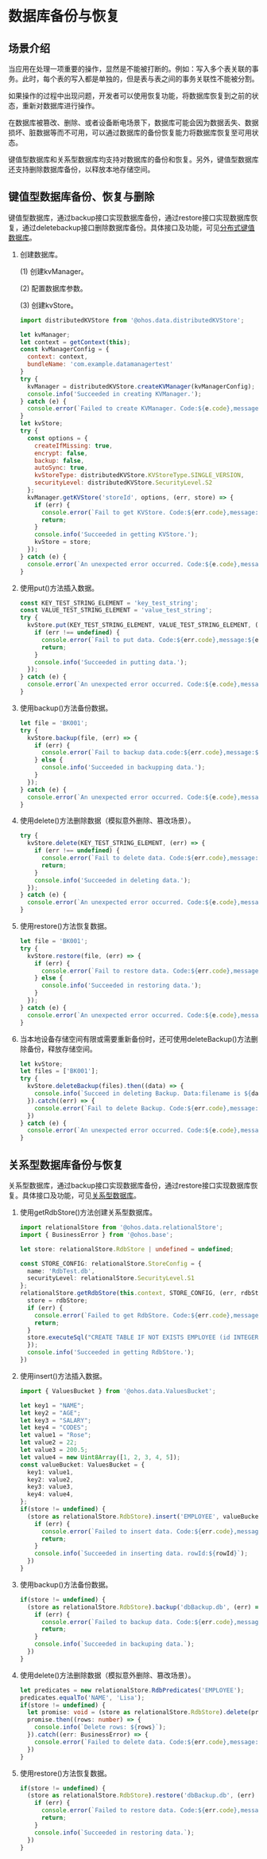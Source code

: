 # 数据库备份与恢复


## 场景介绍

当应用在处理一项重要的操作，显然是不能被打断的。例如：写入多个表关联的事务。此时，每个表的写入都是单独的，但是表与表之间的事务关联性不能被分割。

如果操作的过程中出现问题，开发者可以使用恢复功能，将数据库恢复到之前的状态，重新对数据库进行操作。

在数据库被篡改、删除、或者设备断电场景下，数据库可能会因为数据丢失、数据损坏、脏数据等而不可用，可以通过数据库的备份恢复能力将数据库恢复至可用状态。


键值型数据库和关系型数据库均支持对数据库的备份和恢复。另外，键值型数据库还支持删除数据库备份，以释放本地存储空间。


## 键值型数据库备份、恢复与删除

键值型数据库，通过backup接口实现数据库备份，通过restore接口实现数据库恢复，通过deletebackup接口删除数据库备份。具体接口及功能，可见[分布式键值数据库](../reference/apis/js-apis-distributedKVStore.md)。

1. 创建数据库。

   (1) 创建kvManager。

   (2) 配置数据库参数。

   (3) 创建kvStore。

     
   ```js
   import distributedKVStore from '@ohos.data.distributedKVStore';
   
   let kvManager;
   let context = getContext(this);
   const kvManagerConfig = {
     context: context,
     bundleName: 'com.example.datamanagertest'
   }
   try {
     kvManager = distributedKVStore.createKVManager(kvManagerConfig);
     console.info('Succeeded in creating KVManager.');
   } catch (e) {
     console.error(`Failed to create KVManager. Code:${e.code},message:${e.message}`);
   }
   let kvStore;
   try {
     const options = {
       createIfMissing: true,
       encrypt: false,
       backup: false,
       autoSync: true,
       kvStoreType: distributedKVStore.KVStoreType.SINGLE_VERSION,
       securityLevel: distributedKVStore.SecurityLevel.S2
     };
     kvManager.getKVStore('storeId', options, (err, store) => {
       if (err) {
         console.error(`Fail to get KVStore. Code:${err.code},message:${err.message}`);
         return;
       }
       console.info('Succeeded in getting KVStore.');
       kvStore = store;
     });
   } catch (e) {
     console.error(`An unexpected error occurred. Code:${e.code},message:${e.message}`);
   }
   ```

2. 使用put()方法插入数据。
     
   ```js
   const KEY_TEST_STRING_ELEMENT = 'key_test_string';
   const VALUE_TEST_STRING_ELEMENT = 'value_test_string';
   try {
     kvStore.put(KEY_TEST_STRING_ELEMENT, VALUE_TEST_STRING_ELEMENT, (err) => {
       if (err !== undefined) {
         console.error(`Fail to put data. Code:${err.code},message:${err.message}`);
         return;
       }
       console.info('Succeeded in putting data.');
     });
   } catch (e) {
     console.error(`An unexpected error occurred. Code:${e.code},message:${e.message}`);
   }
   ```

3. 使用backup()方法备份数据。
     
   ```js
   let file = 'BK001';
   try {
     kvStore.backup(file, (err) => {
       if (err) {
         console.error(`Fail to backup data.code:${err.code},message:${err.message}`);
       } else {
         console.info('Succeeded in backupping data.');
       }
     });
   } catch (e) {
     console.error(`An unexpected error occurred. Code:${e.code},message:${e.message}`);
   }
   ```

4. 使用delete()方法删除数据（模拟意外删除、篡改场景）。
     
   ```js
   try {
     kvStore.delete(KEY_TEST_STRING_ELEMENT, (err) => {
       if (err !== undefined) {
         console.error(`Fail to delete data. Code:${err.code},message:${err.message}`);
         return;
       }
       console.info('Succeeded in deleting data.');
     });
   } catch (e) {
     console.error(`An unexpected error occurred. Code:${e.code},message:${e.message}`);
   }
   ```

5. 使用restore()方法恢复数据。
     
   ```js
   let file = 'BK001';
   try {
     kvStore.restore(file, (err) => {
       if (err) {
         console.error(`Fail to restore data. Code:${err.code},message:${err.message}`);
       } else {
         console.info('Succeeded in restoring data.');
       }
     });
   } catch (e) {
     console.error(`An unexpected error occurred. Code:${e.code},message:${e.message}`);
   }
   ```

6. 当本地设备存储空间有限或需要重新备份时，还可使用deleteBackup()方法删除备份，释放存储空间。
     
   ```js
   let kvStore;
   let files = ['BK001'];
   try {
     kvStore.deleteBackup(files).then((data) => {
       console.info(`Succeed in deleting Backup. Data:filename is ${data[0]},result is ${data[1]}.`);
     }).catch((err) => {
       console.error(`Fail to delete Backup. Code:${err.code},message:${err.message}`);
     })
   } catch (e) {
     console.error(`An unexpected error occurred. Code:${e.code},message:${e.message}`);
   }
   ```


## 关系型数据库备份与恢复

关系型数据库，通过backup接口实现数据库备份，通过restore接口实现数据库恢复。具体接口及功能，可见[关系型数据库](../reference/apis/js-apis-data-relationalStore.md)。

1. 使用getRdbStore()方法创建关系型数据库。
     
   ```ts
   import relationalStore from '@ohos.data.relationalStore';
   import { BusinessError } from '@ohos.base';
   
   let store: relationalStore.RdbStore | undefined = undefined;

   const STORE_CONFIG: relationalStore.StoreConfig = {
     name: 'RdbTest.db',
     securityLevel: relationalStore.SecurityLevel.S1
   };
   relationalStore.getRdbStore(this.context, STORE_CONFIG, (err, rdbStore) => {
     store = rdbStore;
     if (err) {
       console.error(`Failed to get RdbStore. Code:${err.code},message:${err.message}`);
       return;
     }
     store.executeSql("CREATE TABLE IF NOT EXISTS EMPLOYEE (id INTEGER PRIMARY KEY AUTOINCREMENT, name TEXT NOT NULL, age INTEGER, salary INTEGER,  codes Uint8Array);", () => {
     });
     console.info('Succeeded in getting RdbStore.');
   })
   ```

2. 使用insert()方法插入数据。
     
   ```ts
   import { ValuesBucket } from '@ohos.data.ValuesBucket';

   let key1 = "NAME";
   let key2 = "AGE";
   let key3 = "SALARY";
   let key4 = "CODES";
   let value1 = "Rose";
   let value2 = 22;
   let value3 = 200.5;
   let value4 = new Uint8Array([1, 2, 3, 4, 5]);
   const valueBucket: ValuesBucket = {
     key1: value1,
     key2: value2,
     key3: value3,
     key4: value4,
   };
   if(store != undefined) {
     (store as relationalStore.RdbStore).insert('EMPLOYEE', valueBucket, relationalStore.ConflictResolution.ON_CONFLICT_REPLACE, (err, rowId) => {
       if (err) {
         console.error(`Failed to insert data. Code:${err.code},message:${err.message}`);
         return;
       }
       console.info(`Succeeded in inserting data. rowId:${rowId}`);
     })
   }
   ```

3. 使用backup()方法备份数据。
     
   ```ts
   if(store != undefined) {
     (store as relationalStore.RdbStore).backup('dbBackup.db', (err) => {
       if (err) {
         console.error(`Failed to backup data. Code:${err.code},message:${err.message}`);
         return;
       }
       console.info(`Succeeded in backuping data.`);
     })
   }
   ```

4. 使用delete()方法删除数据（模拟意外删除、篡改场景）。
     
   ```ts
   let predicates = new relationalStore.RdbPredicates('EMPLOYEE');
   predicates.equalTo('NAME', 'Lisa');
   if(store != undefined) {
     let promise: void = (store as relationalStore.RdbStore).delete(predicates);
     promise.then((rows: number) => {
       console.info(`Delete rows: ${rows}`);
     }).catch((err: BusinessError) => {
       console.error(`Failed to delete data. Code:${err.code},message:${err.message}`);
     })
   }
   ```

5. 使用restore()方法恢复数据。
     
   ```ts
   if(store != undefined) {
     (store as relationalStore.RdbStore).restore('dbBackup.db', (err) => {
       if (err) {
         console.error(`Failed to restore data. Code:${err.code},message:${err.message}`);
         return;
       }
       console.info(`Succeeded in restoring data.`);
     })
   }
   ```
